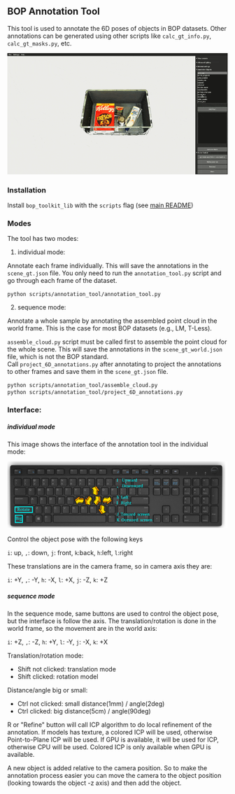 ## BOP Annotation Tool

This tool is used to annotate the 6D poses of objects in BOP datasets.
Other annotations can be generated using other scripts like `calc_gt_info.py`, `calc_gt_masks.py`, etc.

![teaser](images/teaser.gif)

### Installation
Install `bop_toolkit_lib` with the `scripts` flag (see [main README](../../README.md#installation))

### Modes

The tool has two modes:

1. individual mode:

Annotate each frame individually. This will save the annotations in the `scene_gt.json` file.
You only need to run the `annotation_tool.py` script and go through each frame of the dataset.

```
python scripts/annotation_tool/annotation_tool.py
```

2. sequence mode:

Annotate a whole sample by annotating the assembled point cloud in the world frame.
This is the case for most BOP datasets (e.g., LM, T-Less).

`assemble_cloud.py` script must be called first to assemble the point cloud for the whole scene.
This will save the annotations in the `scene_gt_world.json` file, which is not the BOP standard.  
Call `project_6D_annotations.py` after annotating to project the annotations to other frames and save them in the `scene_gt.json` file.

```
python scripts/annotation_tool/assemble_cloud.py
python scripts/annotation_tool/project_6D_annotations.py
```

### Interface:

##### individual mode
This image shows the interface of the annotation tool in the individual mode:

![interface](images/keyboard.png)

Control the object pose with the following keys

`i`: up, `,`: down, `j`: front, `k`:back, `h`:left, `l`:right

These translations are in the camera frame, so in camera axis they are:

`i`: +Y, `,`: -Y, `h`: -X, `l`: +X, `j`: -Z, `k`: +Z

##### sequence mode

In the sequence mode, same buttons are used to control the object pose, but the interface is follow the axis.
The translation/rotation is done in the world frame, so the movement are in the world axis:

`i`: +Z, `,`: -Z, `h`: +Y, `l`: -Y, `j`: -X, `k`: +X


Translation/rotation mode:
- Shift not clicked: translation mode
- Shift clicked: rotation model

Distance/angle big or small:
- Ctrl not clicked: small distance(1mm) / angle(2deg)
- Ctrl clicked: big distance(5cm) / angle(90deg)

R or "Refine" button will call ICP algorithm to do local refinement of the annotation.
If models has texture, a colored ICP will be used, otherwise Point-to-Plane ICP will be used.
If GPU is available, it will be used for ICP, otherwise CPU will be used.
Colored ICP is only available when GPU is available.

A new object is added relative to the camera position.
So to make the annotation process easier you can move the camera to the object position (looking towards the object -z axis) and then add the object.


